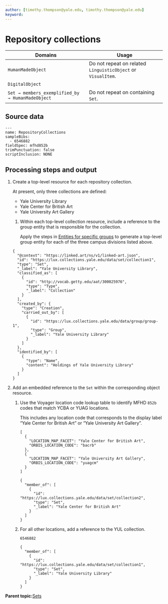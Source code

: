 ```yaml
---
author: [timothy.thompson@yale.edu, timothy.thompson@yale.edu]
keyword: 
---
```


# Repository collections

|Domains|Usage|
|-------|-----|
|`HumanMadeObject`|Do not repeat on related `LinguisticObject` or `VisualItem`.|
|`DigitalObject`| |
|`Set → members_exemplified_by → HumanMadeObject`|Do not repeat on containing `Set`.|

## Source data

```
---
name: RepositoryCollections
sampleBibs:
  - 6546882
fieldSpec: mfhd852b
trimPunctuation: false
scriptInclusion: NONE
```

## Processing steps and output

1.  Create a top-level resource for each repository collection.

    At present, only three collections are defined:

    -   Yale University Library
    -   Yale Center for British Art
    -   Yale University Art Gallery
    1.  Within each top-level collection resource, include a reference to the group entity that is responsible for the collection.

        Apply the steps in [Entities for specific groups](individual_groups.md) to generate a top-level group entity for each of the three campus divisions listed above.

    ```
    {
      "@context": "https://linked.art/ns/v1/linked-art.json",
      "id": "https://lux.collections.yale.edu/data/set/collection1",
      "type": "Set",
      "_label": "Yale University Library",
      "classified_as": [
        {
          "id": "http://vocab.getty.edu/aat/300025976",
          "type": "Type",
          "_label": "Collection"
        }
      ],
      "created_by": {
        "type": "Creation",
        "carried_out_by": [
          {
            "id": "https://lux.collections.yale.edu/data/group/group-1",
            "type": "Group",
            "_label": "Yale University Library"
          }
        ]
      },
      "identified_by": [
        {
          "type": "Name",
          "content": "Holdings of Yale University Library"
        }
      ]
    }
    ```

2.  Add an embedded reference to the `Set` within the corresponding object resource.

    1.  Use the Voyager location code lookup table to identify MFHD `852b` codes that match YCBA or YUAG locations.

        This includes any location code that corresponds to the display label “Yale Center for British Art” or “Yale University Art Gallery”.

        ```
        [
          {
            "LOCATION_MAP_FACET": "Yale Center for British Art",
            "ORBIS_LOCATION_CODE": "bacrb"
          },
          {
            "LOCATION_MAP_FACET": "Yale University Art Gallery",
            "ORBIS_LOCATION_CODE": "yuagcm"
          }
        ]
        ```

        ```
        {
          "member_of": [
            {
              "id": "https://lux.collections.yale.edu/data/set/collection2",
              "type": "Set",
              "_label": "Yale Center for British Art"
            }
          ]
        }
        ```

    2.  For all other locations, add a reference to the YUL collection.

        `6546882`

        ```
        {
          "member_of": [
            {
              "id": "https://lux.collections.yale.edu/data/set/collection1",
              "type": "Set",
              "_label": "Yale University Library"
            }
          ]
        }
        ```


**Parent topic:**[Sets](../concepts/related_sets.md)

